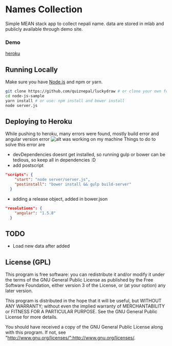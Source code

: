 # Names Collection

Simple MEAN stack app to collect nepali name. data are stored in mlab and publicly available through demo site.

### Demo
[heroku](https://namecollection.herokuapp.com/)

## Running Locally

Make sure you have [Node.js](http://nodejs.org/) and npm or yarn.

```sh
git clone https://github.com/quiznepal/luckydraw # or clone your own fork
cd node-js-sample
yarn install # or use: npm install and bower install
node server.js
```
## Deploying to Heroku
While pushing to heroku, many errors were found, mostly build error and angular version error
![alt was working on my machine](https://cdn.meme.am/cache/instances/folder28/500x/18961028.jpg)
Things to do to solve this error are
- devDependencies doesnt get installed, so running gulp or bower can be tedious, so keep all in dependencies :D
- add postscript
```json
"scripts": {
    "start": "node server/server.js",
    "postinstall": "bower install && gulp build-server"
  }
```
- adding a release object, added in bower.json
```json
"resolutions": {
    "angular": "1.5.8"
  }
```


## TODO
- Load new data after added

## License (GPL)

This program is free software: you can redistribute it and/or modify
it under the terms of the GNU General Public License as published by
the Free Software Foundation, either version 3 of the License, or
(at your option) any later version.

This program is distributed in the hope that it will be useful,
but WITHOUT ANY WARRANTY; without even the implied warranty of
MERCHANTABILITY or FITNESS FOR A PARTICULAR PURPOSE.  See the
GNU General Public License for more details.

You should have received a copy of the GNU General Public License
along with this program.  If not, see "http://www.gnu.org/licenses/":http://www.gnu.org/licenses/.
